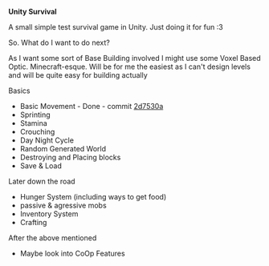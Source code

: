 **Unity Survival**
 
A small simple test survival game in Unity. 
Just doing it for fun :3 
 
So. What do I want to do next?

As I want some sort of Base Building involved I might use some Voxel Based Optic. Minecraft-esque. 
Will be for me the easiest as I can't design levels and will be quite easy for building actually

Basics
* Basic Movement - Done - commit [2d7530a](https://github.com/L33m4n123/Unity-Survival/commit/2d7530ab8f1c28f0b44ccb352d72701305ab4566)
* Sprinting
* Stamina
* Crouching
* Day Night Cycle
* Random Generated World
* Destroying and Placing blocks
* Save & Load

Later down the road
* Hunger System (including ways to get food)
* passive & agressive mobs
* Inventory System
* Crafting

After the above mentioned
* Maybe look into CoOp Features